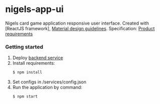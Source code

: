 # nigels-app-ui

Nigels card game application responsive user interface.
Created with [ReactJS framework], [Material design guidelines].
Specification: [Product requirements]

### Getting started

1. Deploy [backend service]
2. Install requirements:
    ```sh
    $ npm install
3. Set configs in /services/config.json
4. Run the application by command:
    ```sh
    $ npm start
[Product requirements]: https://docs.google.com/spreadsheets/d/117oYt6tzSbarLFpdtWTk-ohP1Usm7WvgBH-RtXKfbB4/edit?usp=sharing
[backend service]: https://github.com/akadymov/nigels-app-service
[Material design guidelines]: https://m3.material.io/